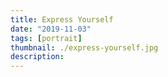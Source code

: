 ```yaml
---
title: Express Yourself
date: "2019-11-03"
tags: [portrait]
thumbnail: ./express-yourself.jpg
description: 
---
```


